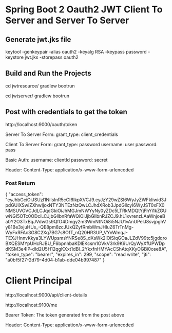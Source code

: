 # Spring Boot 2 Oauth2 JWT Client To Server and Server To Server

## Generate jwt.jks file
keytool -genkeypair -alias oauth2 -keyalg RSA -keypass password -keystore jwt.jks -storepass oauth2

## Build and Run the Projects
cd jwtresource/
gradlew bootrun

cd jwtserver/
gradlew bootrun

## Post with credentials to get the token
http://localhost:9000/oauth/token

Server To Server Form:
grant_type: client_credentials 

Client To Server Form:
grant_type: password
username: user
password: pass

Basic Auth:
username: clientId
password: secret

Header:
Content-Type: application/x-www-form-urlencoded

### Post Return
{
  "access_token": "eyJhbGciOiJSUzI1NiIsInR5cCI6IkpXVCJ9.eyJzY29wZSI6WyJyZWFkIiwid3JpdGUiXSwiZXhwIjoxNTY3NTEzNzQwLCJhdXRob3JpdGllcyI6WyJST0xFX0NMSUVOVCJdLCJqdGkiOiJhMGJmNWYyNy0yZDc5LTRkMDQtYjFhYi1kZGUwNGI5OTc0ODciLCJjbGllbnRfaWQiOiJjbGllbnRJZCJ9.hL1xvrenzLAaWnjoeBa0Y2O3TxBqJVdwGs9QfO4Dmgy2m3WmNtNOi8i5NJU1vAnUPelJ8svjpghVy81Be3xjuHUs_-QE8pm8zcJUxQZyfRmbWmJHluZ6TrTnMg-WyFxRFAc3G8C2Xq7BG7s8OfT_nQ20HR3UP_VYnWmqJ-TEXJHnnvKkya3LYWUpsmsYNRSe8S_dXsWk2lOiSiqGOaJLZdV99tc5jgdqroBXQESMYpUHcRJBU_F6bpnhbaKDlEKcsm1OVkV3rk9K6UrQyWyXfUPWDpdKSM3e4lP-dId2U5H12qgKXxt1dBI_2YkxfnHMYAcCShAtqXKyOGBi0ose8A",
  "token_type": "bearer",
  "expires_in": 299,
  "scope": "read write",
  "jti": "a0bf5f27-2d79-4d04-b1ab-dde04b997487"
}

# Client Principal

http://localhost:9000/api/client-details

http://localhost:9100/me

Bearer Token:
The token generated from the post above

Header:
Content-Type: application/x-www-form-urlencoded
